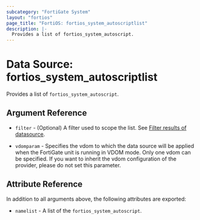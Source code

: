 ```yaml
---
subcategory: "FortiGate System"
layout: "fortios"
page_title: "FortiOS: fortios_system_autoscriptlist"
description: |-
  Provides a list of fortios_system_autoscript.
---
```


# Data Source: fortios_system_autoscriptlist
Provides a list of `fortios_system_autoscript`.

## Argument Reference

* `filter` - (Optional) A filter used to scope the list. See [Filter results of datasource](https://registry.terraform.io/providers/fortinetdev/fortios/latest/docs/guides/fgt_filter).

* `vdomparam` - Specifies the vdom to which the data source will be applied when the FortiGate unit is running in VDOM mode. Only one vdom can be specified. If you want to inherit the vdom configuration of the provider, please do not set this parameter.

## Attribute Reference

In addition to all arguments above, the following attributes are exported:

* `namelist` -  A list of the `fortios_system_autoscript`.
